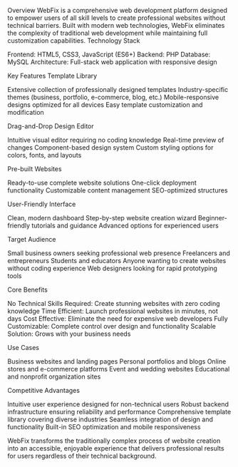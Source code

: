 Overview
WebFix is a comprehensive web development platform designed to empower users of all skill levels to create professional websites without technical barriers. Built with modern web technologies, WebFix eliminates the complexity of traditional web development while maintaining full customization capabilities.
Technology Stack

Frontend: HTML5, CSS3, JavaScript (ES6+)
Backend: PHP
Database: MySQL
Architecture: Full-stack web application with responsive design

Key Features
Template Library

Extensive collection of professionally designed templates
Industry-specific themes (business, portfolio, e-commerce, blog, etc.)
Mobile-responsive designs optimized for all devices
Easy template customization and modification

Drag-and-Drop Design Editor

Intuitive visual editor requiring no coding knowledge
Real-time preview of changes
Component-based design system
Custom styling options for colors, fonts, and layouts

Pre-built Websites

Ready-to-use complete website solutions
One-click deployment functionality
Customizable content management
SEO-optimized structures

User-Friendly Interface

Clean, modern dashboard
Step-by-step website creation wizard
Beginner-friendly tutorials and guidance
Advanced options for experienced users

Target Audience

Small business owners seeking professional web presence
Freelancers and entrepreneurs
Students and educators
Anyone wanting to create websites without coding experience
Web designers looking for rapid prototyping tools

Core Benefits

No Technical Skills Required: Create stunning websites with zero coding knowledge
Time Efficient: Launch professional websites in minutes, not days
Cost Effective: Eliminate the need for expensive web developers
Fully Customizable: Complete control over design and functionality
Scalable Solution: Grows with your business needs

Use Cases

Business websites and landing pages
Personal portfolios and blogs
Online stores and e-commerce platforms
Event and wedding websites
Educational and nonprofit organization sites

Competitive Advantages

Intuitive user experience designed for non-technical users
Robust backend infrastructure ensuring reliability and performance
Comprehensive template library covering diverse industries
Seamless integration of design and functionality
Built-in SEO optimization and mobile responsiveness

WebFix transforms the traditionally complex process of website creation into an accessible, enjoyable experience that delivers professional results for users regardless of their technical background.
